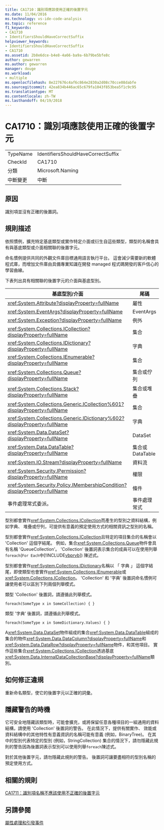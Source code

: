 ```yaml
---
title: CA1710：識別項應該使用正確的後置字元
ms.date: 11/04/2016
ms.technology: vs-ide-code-analysis
ms.topic: reference
f1_keywords:
- CA1710
- IdentifiersShouldHaveCorrectSuffix
helpviewer_keywords:
- IdentifiersShouldHaveCorrectSuffix
- CA1710
ms.assetid: 2b8e6dce-b4e8-4a66-ba9a-6b79be5bfe8c
author: gewarren
ms.author: gewarren
manager: douge
ms.workload:
- multiple
ms.openlocfilehash: 8e227676c4af6c864e2830a2d08c70cce08dabfe
ms.sourcegitcommit: 42ea834b446ac65c679fa1043f853bea5f1c9c95
ms.translationtype: MT
ms.contentlocale: zh-TW
ms.lasthandoff: 04/19/2018
---
```

# <a name="ca1710-identifiers-should-have-correct-suffix"></a>CA1710：識別項應該使用正確的後置字元
|||
|-|-|
|TypeName|IdentifiersShouldHaveCorrectSuffix|
|CheckId|CA1710|
|分類|Microsoft.Naming|
|中斷變更|中斷|

## <a name="cause"></a>原因
 識別項並沒有正確的後置詞。

## <a name="rule-description"></a>規則描述
 依照慣例，擴充特定基底類型或實作特定介面或衍生自這些類型，類型的名稱會具有與基底類型或介面相關聯的後置字元。

 命名慣例提供共同的外觀文件庫目標通用語言執行平台。 這會減少需要新的軟體程式庫，而增加文件庫由具備專業知識在開發 managed 程式碼開發的客戶信心的學習曲線。

 下表列出具有相關聯的後置字元的介面與基底型別。

|基底型別/介面|尾碼|
|--------------------------|------------|
|<xref:System.Attribute?displayProperty=fullName>|屬性|
|<xref:System.EventArgs?displayProperty=fullName>|EventArgs|
|<xref:System.Exception?displayProperty=fullName>|例外|
|<xref:System.Collections.ICollection?displayProperty=fullName>|集合|
|<xref:System.Collections.IDictionary?displayProperty=fullName>|字典|
|<xref:System.Collections.IEnumerable?displayProperty=fullName>|集合|
|<xref:System.Collections.Queue?displayProperty=fullName>|集合或佇列|
|<xref:System.Collections.Stack?displayProperty=fullName>|集合或堆疊|
|<xref:System.Collections.Generic.ICollection%601?displayProperty=fullName>|集合|
|<xref:System.Collections.Generic.IDictionary%602?displayProperty=fullName>|字典|
|<xref:System.Data.DataSet?displayProperty=fullName>|DataSet|
|<xref:System.Data.DataTable?displayProperty=fullName>|集合或 DataTable|
|<xref:System.IO.Stream?displayProperty=fullName>|資料流|
|<xref:System.Security.IPermission?displayProperty=fullName>|權限|
|<xref:System.Security.Policy.IMembershipCondition?displayProperty=fullName>|條件|
|事件處理常式委派。|事件處理常式|

 型別都會實作<xref:System.Collections.ICollection>而產生的型別之資料結構，例如字典、 堆疊或佇列，可提供有意義的預定使用方式的相關資訊之型別的名稱。

 型別都會實作<xref:System.Collections.ICollection>且特定的項目集合的名稱會以 'Collection' 這個字結尾。 例如，集合<xref:System.Collections.Queue>物件會具有名稱 'QueueCollection'。 'Collection' 後置詞表示集合的成員可以在使用列舉`foreach`(`For Each`中[!INCLUDE[vbprvb](../code-quality/includes/vbprvb_md.md)]) 陳述式。

 型別都會實作<xref:System.Collections.IDictionary>名稱以 「 字典 」 這個字結尾，即使類型也會實作<xref:System.Collections.IEnumerable>或<xref:System.Collections.ICollection>。 'Collection' 和 '字典' 後置詞命名慣例可讓使用者可以區別下列兩個列舉模式。

 類型 'Collection' 後置詞，請遵循此列舉模式。

```
foreach(SomeType x in SomeCollection) { }
```

 類型 '字典' 後置詞，請遵循此列舉模式。

```
foreach(SomeType x in SomeDictionary.Values) { }
```

 A<xref:System.Data.DataSet>物件組成的集合<xref:System.Data.DataTable>組成的集合的物件<xref:System.Data.DataColumn?displayProperty=fullName>和<xref:System.Data.DataRow?displayProperty=fullName>物件，和其他項目。 實作這些集合<xref:System.Collections.ICollection>透過基底<xref:System.Data.InternalDataCollectionBase?displayProperty=fullName>類別。

## <a name="how-to-fix-violations"></a>如何修正違規
 重新命名類型，使它的後置字元以正確的詞彙。

## <a name="when-to-suppress-warnings"></a>隱藏警告的時機
 它可安全地隱藏該類型時，可能會擴充，或將保留任意各種項目的一組通用的資料結構，請使用 'Collection' 後置詞的警告。 在此情況下，提供有關實作、 效能或資料結構中的其他特性有意義資訊的名稱可能有意義 (例如，BinaryTree)。 在其中的型別代表特定的型別 (例如，StringCollection) 集合的情況下，請勿隱藏此規則的警告因為後置詞表示型別可以使用列舉`foreach`陳述式。

 對於其他後置字元，請勿隱藏此規則的警告。 後置詞可讓要盡相符的型別名稱的預定使用方式。

## <a name="related-rules"></a>相關的規則
 [CA1711：識別項名稱不應該使用不正確的後置字元](../code-quality/ca1711-identifiers-should-not-have-incorrect-suffix.md)

## <a name="see-also"></a>另請參閱
 [屬性](/dotnet/standard/design-guidelines/attributes)[處理和引發事件](/dotnet/standard/events/index)